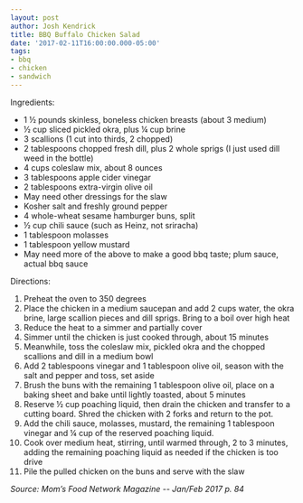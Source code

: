 ```yaml
---
layout: post
author: Josh Kendrick
title: BBQ Buffalo Chicken Salad
date: '2017-02-11T16:00:00.000-05:00'
tags:
- bbq
- chicken
- sandwich
---
```


Ingredients:
* 1 ½ pounds skinless, boneless chicken breasts (about 3 medium)
* ½ cup sliced pickled okra, plus ¼ cup brine
* 3 scallions (1 cut into thirds, 2 chopped)
* 2 tablespoons chopped fresh dill, plus 2 whole sprigs (I just used dill weed in the bottle)
* 4 cups coleslaw mix, about 8 ounces
* 3 tablespoons apple cider vinegar
* 2 tablespoons extra-virgin olive oil
* May need other dressings for the slaw
* Kosher salt and freshly ground pepper
* 4 whole-wheat sesame hamburger buns, split
* ½ cup chili sauce (such as Heinz, not sriracha)
* 1 tablespoon molasses
* 1 tablespoon yellow mustard
* May need more of the above to make a good bbq taste; plum sauce, actual bbq sauce


Directions:
1. Preheat the oven to 350 degrees
2. Place the chicken in a medium saucepan and add 2 cups water, the okra brine, large scallion pieces and dill sprigs. Bring to a boil over high heat
3. Reduce the heat to a simmer and partially cover
4. Simmer until the chicken is just cooked through, about 15 minutes
5. Meanwhile, toss the coleslaw mix, pickled okra and the chopped scallions and dill in a medium bowl
6. Add 2 tablespoons vinegar and 1 tablespoon olive oil, season with the salt and pepper and toss, set aside
7. Brush the buns with the remaining 1 tablespoon olive oil, place on a baking sheet and bake until lightly toasted, about 5 minutes
8. Reserve ½ cup poaching liquid, then drain the chicken and transfer to a cutting board. Shred the chicken with 2 forks and return to the pot. 
9. Add the chili sauce, molasses, mustard, the remaining 1 tablespoon vinegar and ¼ cup of the reserved poaching liquid. 
10. Cook over medium heat, stirring, until warmed through, 2 to 3 minutes, adding the remaining poaching liquid as needed if the chicken is too drive
11. Pile the pulled chicken on the buns and serve with the slaw

*Source: Mom’s Food Network Magazine -- Jan/Feb 2017 p. 84*